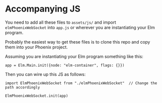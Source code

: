 # Accompanying JS

You need to add all these files to `assets/js/` and import
`elmPhoenixWebSocket` into `app.js` or wherever you are instantiating your Elm
program.

Probably the easiest way to get these files is to clone this repo and copy them
into your Phoenix project.

Assuming you are instantiating your Elm program something like this:

```
app = Elm.Main.init({node: "elm-container", flags: {}})
```

Then you can wire up this JS as follows:

```
import ElmPhoenixWebSocket from "./elmPhoenixWebSocket"  // Change the path accordingly

ElmPhoenixWebSocket.init(app)
```